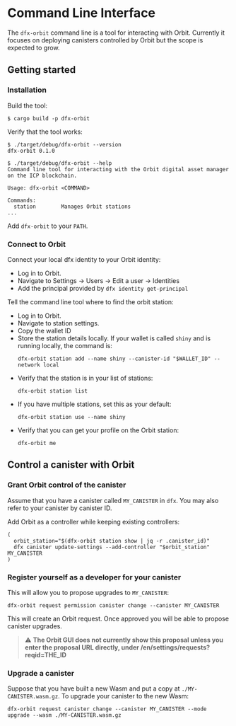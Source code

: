 # Command Line Interface

The `dfx-orbit` command line is a tool for interacting with Orbit.  Currently it focuses on deploying canisters controlled by Orbit but the scope is expected to grow.

## Getting started

### Installation
Build the tool:
```
$ cargo build -p dfx-orbit
```

Verify that the tool works:
```
$ ./target/debug/dfx-orbit --version
dfx-orbit 0.1.0

$ ./target/debug/dfx-orbit --help
Command line tool for interacting with the Orbit digital asset manager on the ICP blockchain.

Usage: dfx-orbit <COMMAND>

Commands:
  station        Manages Orbit stations
...
```

Add `dfx-orbit` to your `PATH`.

### Connect to Orbit

Connect your local dfx identity to your Orbit identity:

* Log in to Orbit.
* Navigate to Settings -> Users -> Edit a user -> Identities
* Add the principal provided by `dfx identity get-principal`

Tell the command line tool where to find the orbit station:

* Log in to Orbit.
* Navigate to station settings.
* Copy the wallet ID
* Store the station details locally.  If your wallet is called `shiny` and is running locally, the command is:
  ```
  dfx-orbit station add --name shiny --canister-id "$WALLET_ID" --network local
  ```
* Verify that the station is in your list of stations:
  ```
  dfx-orbit station list
  ```
* If you have multiple stations, set this as your default:
  ```
  dfx-orbit station use --name shiny
  ```
* Verify that you can get your profile on the Orbit station:
  ```
  dfx-orbit me
  ```

## Control a canister with Orbit

### Grant Orbit control of the canister
Assume that you have a canister called `MY_CANISTER` in `dfx`.  You may also refer to your canister by canister ID.

Add Orbit as a controller while keeping existing controllers:
```
(
  orbit_station="$(dfx-orbit station show | jq -r .canister_id)"
  dfx canister update-settings --add-controller "$orbit_station" MY_CANISTER
)
```

### Register yourself as a developer for your canister
This will allow you to propose upgrades to `MY_CANISTER`:

```
dfx-orbit request permission canister change --canister MY_CANISTER
```
This will create an Orbit request.  Once approved you will be able to propose canister upgrades.

> :warning: **The Orbit GUI does not currently show this proposal unless you enter the proposal URL directly, under /en/settings/requests?reqid=THE_ID**

### Upgrade a canister
Suppose that you have built a new Wasm and put a copy at `./MY-CANISTER.wasm.gz`.  To upgrade your canister to the new Wasm:
```
dfx-orbit request canister change --canister MY_CANISTER --mode upgrade --wasm ./MY-CANISTER.wasm.gz
```